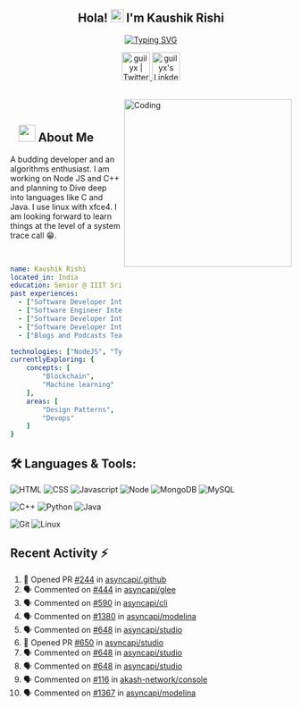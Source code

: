 <h2 align="center">
  Hola!
  <img src="https://media.giphy.com/media/hvRJCLFzcasrR4ia7z/giphy.gif" width="23">
  I'm Kaushik Rishi
</h2>

<p align="center">
  <a href="https://git.io/typing-svg"><img src="https://readme-typing-svg.demolab.com/?font=Fira+Code&pause=1000&color=3D52F7&center=true&width=435&lines=Software+Engineer;Loves+to+build+....;Contributing+to+OSS" alt="Typing SVG" /></a>
</p>


<p align="center">
<a href="https://twitter.com/KaushikRishi07">
  <img alt="guilyx | Twitter" width="50px" src="https://user-images.githubusercontent.com/43545812/144034996-602b144a-16e1-41cc-99e7-c6040b20dcaf.png"/>
</a>
<a href="https://www.linkedin.com/in/kaushikrishi/">
  <img alt="guilyx's LinkdeIN" width="50px" src="https://user-images.githubusercontent.com/43545812/144035037-0f415fc7-9f96-4517-a370-ccc6e78a714b.png" />
</a>
</p>

</br>
<img align="right" alt="Coding" width="300" src="https://media.giphy.com/media/Y4ak9Ki2GZCbJxAnJD/giphy.gif">
</br>

## &nbsp; &nbsp;<img src="https://media.giphy.com/media/WUlplcMpOCEmTGBtBW/giphy.gif" width="30"> **About Me**

A budding developer and an algorithms enthusiast. I am working on Node JS and C++ and planning to Dive deep into languages like C and Java. I use linux with xfce4. I am looking forward to learn things at the level of a system trace call 😁. 

<!-- I am waiting for a position in my life when i have Ample free time to learn C language. I do not have an eye for design [I've aldredy said that 😄 - I use xfce4]. -->

<br>

```yaml
name: Kaushik Rishi
located_in: India
education: Senior @ IIIT Sricity 🎓
past experiences: 
  - ["Software Developer Intern", "Motorq ⚙️"]
  - ["Software Engineer Intern", "Salesforce ☁️"]
  - ["Software Developer Intern", "Neverinstall 💾"]
  - ["Software Developer Intern", "Loyalytics 👤"]
  - ["Blogs and Podcasts Team Lead", "IOTA 🧑‍💻"]

technologies: ["NodeJS", "Typescript", "Javascript", "Python", "Java", "C++"]
currentlyExploring: {
    concepts: [
        "Blockchain",
        "Machine learning"
    ],
    areas: [
        "Design Patterns",
        "Devops"
    ]
}
```

## 🛠️ **Languages & Tools:**

![HTML](https://img.shields.io/badge/html%20-%23E34F26.svg?&style=for-the-badge&logo=html5&logoColor=white)
![CSS](https://img.shields.io/badge/css%20-%231572B6.svg?&style=for-the-badge&logo=css3&logoColor=white)
![Javascript](https://img.shields.io/badge/-Javascript-ffb400?style=for-the-badge&logo=javascript&logoColor=ffff3f)
![Node](https://img.shields.io/badge/-Node-blue?style=for-the-badge&logo=node.js)
![MongoDB](https://img.shields.io/badge/-MongoDB-green?style=for-the-badge&logo=mongodb)
![MySQL](https://img.shields.io/badge/-MySQL-eeeeee?style=for-the-badge&logo=mysql)

![C++](https://img.shields.io/badge/c++%20-%2300599C.svg?&style=for-the-badge&logo=c%2B%2B&ogoColor=white)
![Python](https://img.shields.io/badge/-Python-red?style=for-the-badge&logo=python)
![Java](https://img.shields.io/badge/-Java-ffb400?style=for-the-badge&logo=java&logoColor=ffff3f)

![Git](https://img.shields.io/badge/git%20-%23F05033.svg?&style=for-the-badge&logo=git&logoColor=white)
![Linux](https://img.shields.io/badge/-linux-772953?style=for-the-badge&logo=linux)

## Recent Activity :zap:
<!--START_SECTION:activity-->
1. 💪 Opened PR [#244](https://github.com/asyncapi/.github/pull/244) in [asyncapi/.github](https://github.com/asyncapi/.github)
2. 🗣 Commented on [#444](https://github.com/asyncapi/glee/issues/444) in [asyncapi/glee](https://github.com/asyncapi/glee)
3. 🗣 Commented on [#590](https://github.com/asyncapi/cli/issues/590) in [asyncapi/cli](https://github.com/asyncapi/cli)
4. 🗣 Commented on [#1380](https://github.com/asyncapi/modelina/issues/1380) in [asyncapi/modelina](https://github.com/asyncapi/modelina)
5. 🗣 Commented on [#648](https://github.com/asyncapi/studio/issues/648) in [asyncapi/studio](https://github.com/asyncapi/studio)
6. 💪 Opened PR [#650](https://github.com/asyncapi/studio/pull/650) in [asyncapi/studio](https://github.com/asyncapi/studio)
7. 🗣 Commented on [#648](https://github.com/asyncapi/studio/issues/648) in [asyncapi/studio](https://github.com/asyncapi/studio)
8. 🗣 Commented on [#648](https://github.com/asyncapi/studio/issues/648) in [asyncapi/studio](https://github.com/asyncapi/studio)
9. 🗣 Commented on [#116](https://github.com/akash-network/console/issues/116) in [akash-network/console](https://github.com/akash-network/console)
10. 🗣 Commented on [#1367](https://github.com/asyncapi/modelina/issues/1367) in [asyncapi/modelina](https://github.com/asyncapi/modelina)
<!--END_SECTION:activity-->

<!-- ## 📈 **Github Stats:**

<a href="https://github.com/kaushik-rishi">
<img align="center" src="https://github-readme-stats.vercel.app/api?username=kaushik-rishi&show_icons=true&include_all_commits=true&theme=blue-green&count_private=true">
</a>
<a href="https://github.com/kaushik-rishi/github-readme-stats">
<img align="center" src="https://github-readme-stats.anuraghazra1.vercel.app/api/top-langs/?username=kaushik-rishi&layout=Demo&theme=blue-green" />
</a> -->
